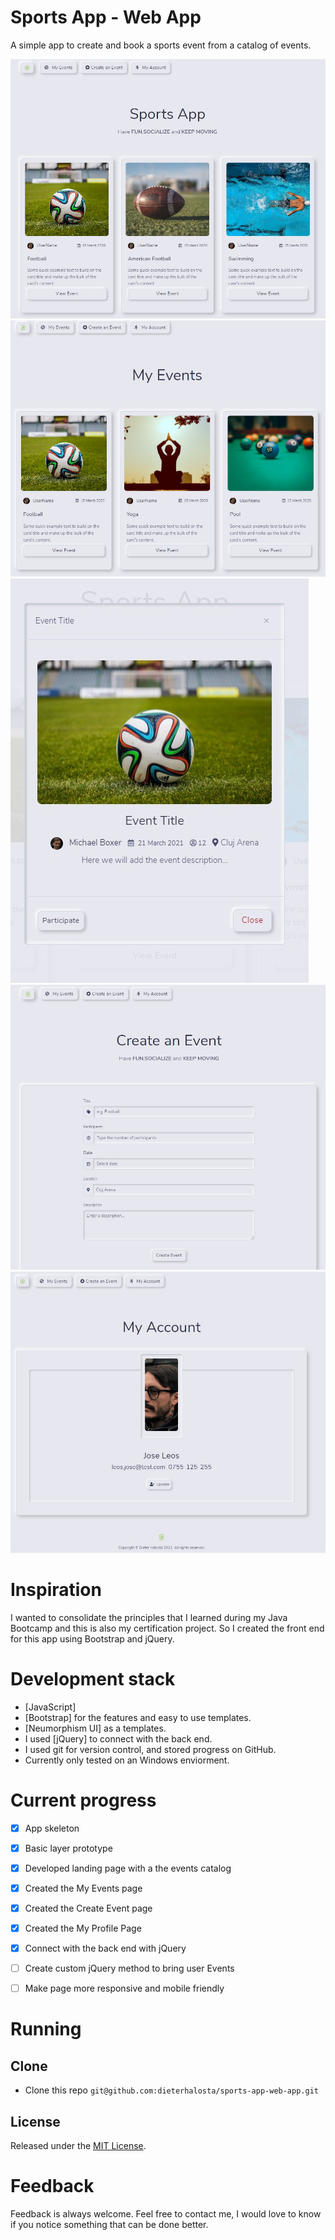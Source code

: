 # Sports App - Web App
A simple app to create and book a sports event from a catalog of events.

<img src="images/Home.jpg">

<img src="images/Events.jpg">

<img src="images/EventBox.jpg">

<img src="images/Create.jpg">

<img src="images/Account.jpg">


# Inspiration
I wanted to consolidate the principles that I learned during my Java Bootcamp and this is also my certification project.
So I created the front end for this app using Bootstrap and jQuery.

# Development stack
+ [JavaScript]
+ [Bootstrap] for the features and easy to use templates.
+ [Neumorphism UI] as a templates.
+ I used [jQuery] to connect with the back end.
+ I used git for version control, and stored progress on GitHub.
+ Currently only tested on an Windows enviorment.

# Current progress
- [x] App skeleton
- [x] Basic layer prototype
- [x] Developed landing page with a the events catalog
- [x] Created the My Events page
- [x] Created the Create Event page
- [x] Created the My Profile Page
- [x] Connect with the back end with jQuery
- [ ] Create custom jQuery method to bring user Events
- [ ] Make page more responsive and mobile friendly


# Running

## Clone

+ Clone this repo `git@github.com:dieterhalosta/sports-app-web-app.git`


## License

Released under the [MIT License](http://opensource.org/licenses/MIT).

# Feedback

Feedback is always welcome. Feel free to contact me, I would love to know if you notice something that can be done better.
